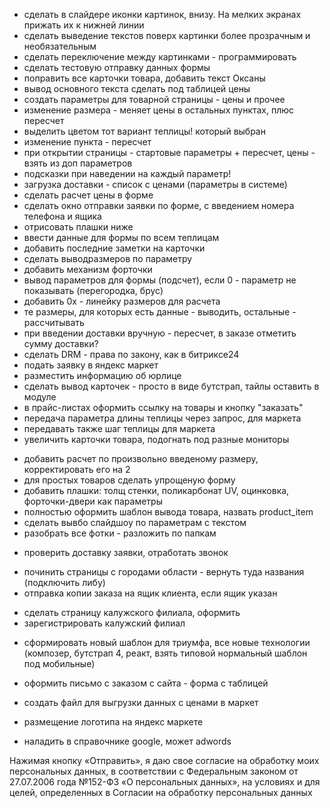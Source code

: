 
+ сделать в слайдере иконки картинок, внизу. На мелких экранах прижать их к нижней линии
+ сделать выведение текстов поверх картинки более прозрачным и необязательным
+ сделать переключение между картинками - программировать
+ сделать тестовую отправку данных формы
+ поправить все карточки товара, добавить текст Оксаны
+ вывод основного текста сделать под таблицей цены
+ создать параметры для товарной страницы - цены и прочее
+ изменение размера - меняет цены в остальных пунктах, плюс пересчет
+ выделить цветом тот вариант теплицы! который выбран
+ изменение пункта - пересчет
+ при открытии страницы - стартовые параметры + пересчет, цены - взять из доп параметров
+ подсказки при наведении на каждый параметр!
+ загрузка доставки - список с ценами (параметры в системе)
+ сделать расчет цены в форме
+ сделать окно отправки заявки по форме, с введением номера телефона и ящика
+ отрисовать плашки ниже
+ ввести данные для формы по всем теплицам
+ добавить последние заметки на карточки
+ сделать выводразмеров по параметру
+ добавить механизм форточки
+ вывод параметров для формы (подсчет), если 0 - параметр не показывать (перегородка, брус)
+ добавить 0х - линейку размеров для расчета
+ те размеры, для которых есть данные - выводить, остальные - рассчитывать
+ при введении доставки вручную - пересчет, в заказе отметить сумму доставки?
+ сделать DRM - права по закону, как в битриксе24
+ подать заявку в яндекс маркет
+ разместить информацию об юрлице
+ cделать вывод карточек - просто в виде бутстрап, тайлы оставить в модуле
+ в прайс-листах оформить ссылку на товары и кнопку "заказать"
+ передача параметра длины теплицы через запрос, для маркета
+ передавать также шаг теплицы для маркета
+ увеличить карточки товара, подогнать под разные мониторы
- добавить расчет по произвольно введеному размеру, корректировать его на 2
- для простых товаров сделать упрощеную форму
- добавить плашки: толщ стенки, поликарбонат UV, оцинковка, форточки-двери как параметры 
- полностью оформить шаблон вывода товара, назвать product_item
- сделать вывбо слайдшоу по параметрам с текстом
- разобрать все фотки - разложить по папкам
+ проверить доставку заявки, отработать звонок
- починить страницы с городами области - вернуть туда названия (подключить либу)
- отправка копии заказа на ящик клиента, если ящик указан

+ сделать страницу калужского филиала, оформить
+ зарегистрировать калужский филиал

- сформировать новый шаблон для триумфа, все новые технологии
(композер, бутстрап 4, реакт, взять типовой нормальный шаблон под мобильные)

+ оформить письмо с заказом с сайта - форма с таблицей
+ создать файл для выгрузки данных с ценами в маркет

+ размещение логотипа на яндекс маркете
- наладить в справочнике google, может adwords


Нажимая кнопку «Отправить», я даю свое согласие на обработку моих персональных данных, в 
соответствии с Федеральным законом от 27.07.2006 года №152-ФЗ «О персональных данных», 
на условиях и для целей, определенных в Согласии на обработку персональных данных

